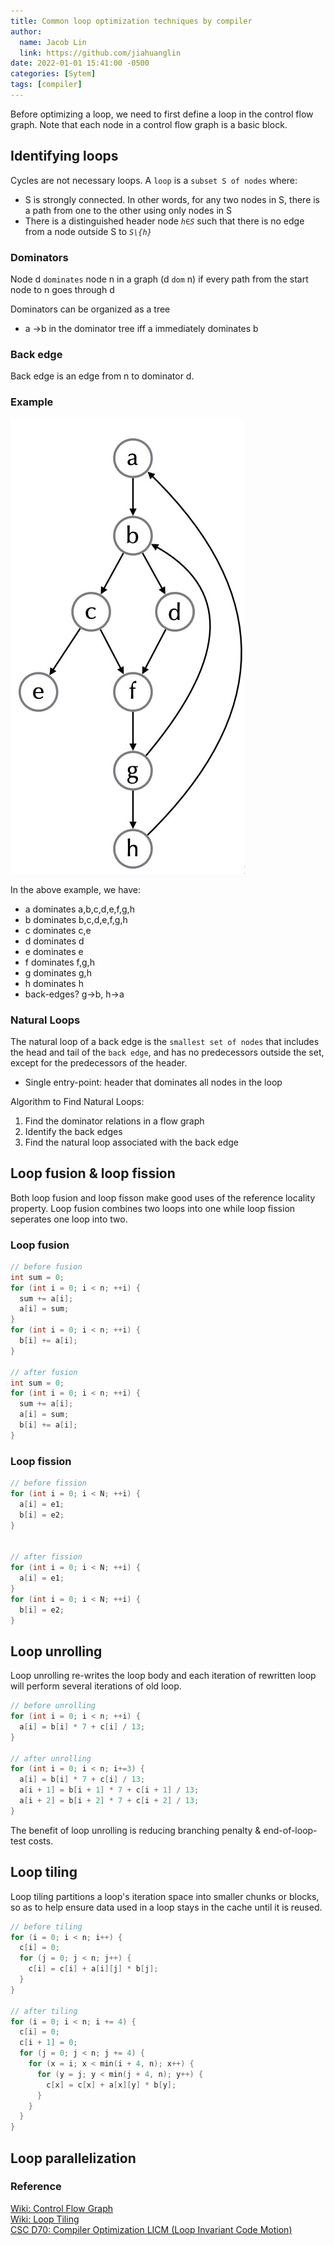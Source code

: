 ```yaml
---
title: Common loop optimization techniques by compiler
author:
  name: Jacob Lin
  link: https://github.com/jiahuanglin
date: 2022-01-01 15:41:00 -0500
categories: [Sytem]
tags: [compiler]
---
```


Before optimizing a loop, we need to first define a loop in the control flow graph. Note that each node in a control flow graph is a basic block.

## Identifying loops
Cycles are not necessary loops. A `loop` is a `subset S of nodes` where:
 - S is strongly connected. In other words, for any two nodes in S, there is a path from one to the other using only nodes in S
 - There is a distinguished header node *`h∈S`* such that there is no edge from a node outside S to *`S\{h}`*

### Dominators
Node d `dominates` node n in a graph (d `dom` n) if every path from
the start node to n goes through d

Dominators can be organized as a tree
  - a ->b in the dominator tree iff a immediately dominates b


### Back edge
Back edge is an edge from n to dominator d.

### Example
![example cfg](/assets/img/posts/loop-optimization/dominator-back-edge-example.jpg)

In the above example, we have:

- a dominates a,b,c,d,e,f,g,h 
- b dominates b,c,d,e,f,g,h 
- c dominates c,e 
- d dominates d 
- e dominates e 
- f dominates f,g,h 
- g dominates g,h 
- h dominates h 
- back-edges? g→b, h→a


### Natural Loops
The natural loop of a back edge is the `smallest set of nodes` that includes the head and tail of the `back edge`, and has no predecessors outside the set, except for the predecessors of the header.
  - Single entry-point: header that dominates all nodes in the loop

Algorithm to Find Natural Loops:
1. Find the dominator relations in a flow graph
2. Identify the back edges
3. Find the natural loop associated with the back edge

## Loop fusion & loop fission
Both loop fusion and loop fisson make good uses of the reference locality property. Loop fusion combines two loops into one while loop fission seperates one loop into two.

### Loop fusion
```c++
// before fusion
int sum = 0;
for (int i = 0; i < n; ++i) {
  sum += a[i];
  a[i] = sum;
}
for (int i = 0; i < n; ++i) {
  b[i] += a[i];
}

// after fusion
int sum = 0;
for (int i = 0; i < n; ++i) {
  sum += a[i];
  a[i] = sum;
  b[i] += a[i];
}
```

### Loop fission
```c++
// before fission
for (int i = 0; i < N; ++i) {
  a[i] = e1;
  b[i] = e2;
}


// after fission
for (int i = 0; i < N; ++i) {
  a[i] = e1;
}
for (int i = 0; i < N; ++i) {
  b[i] = e2;
}
```


## Loop unrolling
Loop unrolling re-writes the loop body and each iteration of rewritten loop will perform several iterations of old loop.

```c++
// before unrolling
for (int i = 0; i < n; ++i) {
  a[i] = b[i] * 7 + c[i] / 13;
}

// after unrolling
for (int i = 0; i < n; i+=3) {
  a[i] = b[i] * 7 + c[i] / 13;
  a[i + 1] = b[i + 1] * 7 + c[i + 1] / 13;
  a[i + 2] = b[i + 2] * 7 + c[i + 2] / 13;
}
```

The benefit of loop unrolling is reducing branching penalty & end-of-loop-test costs.

## Loop tiling
Loop tiling partitions a loop's iteration space into smaller chunks or blocks, so as to help ensure data used in a loop stays in the cache until it is reused.

```c++
// before tiling
for (i = 0; i < n; i++) {
  c[i] = 0;
  for (j = 0; j < n; j++) {
    c[i] = c[i] + a[i][j] * b[j];
  }
}

// after tiling
for (i = 0; i < n; i += 4) {
  c[i] = 0;
  c[i + 1] = 0;
  for (j = 0; j < n; j += 4) {
    for (x = i; x < min(i + 4, n); x++) {
      for (y = j; y < min(j + 4, n); y++) {
        c[x] = c[x] + a[x][y] * b[y];
      }
    }
  }
}
```

## Loop parallelization



### Reference
[Wiki: Control Flow Graph](https://en.wikipedia.org/wiki/Control-flow_graph)\
[Wiki: Loop Tiling](https://en.wikipedia.org/wiki/Loop_nest_optimization)\
[CSC D70: Compiler Optimization LICM (Loop Invariant Code Motion)](http://www.cs.toronto.edu/~pekhimenko/courses/cscd70-w18/docs/Lecture%205%20[LICM%20and%20Strength%20Reduction]%2002.08.2018.pdf)